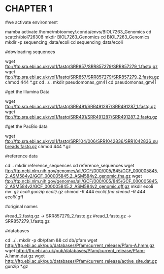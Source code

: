 
# CHAPTER 1

#we activate environment

mamba activate /home/mbtoomey/.conda/envs/BIOL7263_Genomics
cd scatch/biol726308
mkdir BIOL7263_Genomics
cd BIOL7263_Genomics
mkdir -p sequencing_data/ecoli 
cd sequencing_data/ecoli

#dowloading sequences

wget ftp://ftp.sra.ebi.ac.uk/vol1/fastq/SRR857/SRR857279/SRR857279_1.fastq.gz
wget ftp://ftp.sra.ebi.ac.uk/vol1/fastq/SRR857/SRR857279/SRR857279_2.fastq.gz
chmod 444 *.gz
cd ../..
mkdir pseudomonas_gm41 
cd pseudomonas_gm41

#get the Illumina Data

wget ftp://ftp.sra.ebi.ac.uk/vol1/fastq/SRR491/SRR491287/SRR491287_1.fastq.gz
wget ftp://ftp.sra.ebi.ac.uk/vol1/fastq/SRR491/SRR491287/SRR491287_2.fastq.gz

#get the PacBio data

wget ftp://ftp.sra.ebi.ac.uk/vol1/fastq/SRR104/006/SRR1042836/SRR1042836_subreads.fastq.gz
chmod 444 *.gz

#reference data

cd ..
mkdir reference_sequences
cd reference_sequences
wget ftp://ftp.ncbi.nlm.nih.gov/genomes/all/GCF/000/005/845/GCF_000005845.2_ASM584v2/GCF_000005845.2_ASM584v2_genomic.fna.gz
wget ftp://ftp.ncbi.nlm.nih.gov/genomes/all/GCF/000/005/845/GCF_000005845.2_ASM584v2/GCF_000005845.2_ASM584v2_genomic.gff.gz
mkdir ecoli 
mv *.gz ecoli
gunzip ecoli/*.gz
chmod -R 444 ecoli/*.fna
chmod -R 444 ecoli/*.gff

#original names

#read_2.fastq.gz -> SRR857279_2.fastq.gz
#read_1.fastq.gz -> SRR857279_1.fastq.gz

#databases

cd ../..
mkdir -p db/pfam && cd db/pfam
wget http://ftp.ebi.ac.uk/pub/databases/Pfam/current_release/Pfam-A.hmm.gz
wget http://ftp.ebi.ac.uk/pub/databases/Pfam/current_release/Pfam-A.hmm.dat.gz
wget http://ftp.ebi.ac.uk/pub/databases/Pfam/current_release/active_site.dat.gz
gunzip *.gz